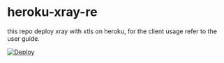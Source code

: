 # heroku-xray-re

this repo deploy xray with xtls on heroku, for the client usage refer to the user guide.


[![Deploy](https://www.herokucdn.com/deploy/button.png)](https://dashboard.heroku.com/new?template=https://github.com/wenjuhe-sos/heroku-xray-re)
